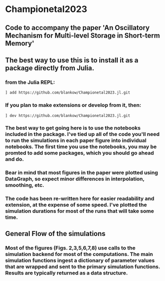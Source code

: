 # Championetal2023

## Code to accompany the paper 'An Oscillatory Mechanism for Multi-level Storage in Short-term Memory'

## The best way to use this is to install it as a package directly from Julia.
### from the Julia REPL:

   
    ] add https://github.com/blankow/Championetal2023.jl.git

 
### If you plan to make extensions or develop from it, then:
 
    ] dev https://github.com/blankow/Championetal2023.jl.git




### The best way to get going here is to use the notebooks included in the package. I've tied up all of the code you'll need to run the simulations in each paper figure into individual notebooks. The first time you use the notebooks, you may be promted to add some packages, which you should go ahead and do.

### Bear in mind that most figures in the paper were plotted using DataGraph, so expect minor differences in interpolation, smoothing, etc. 
### The code has been re-written here for easier readability and extension, at the expense of some speed. I've plotted the simulation durations for most of the runs that will take some time.

## General Flow of the simulations
### Most of the figures (Figs. 2,3,5,6,7,8) use calls to the simulation backend for most of the computations. The main simulation functions ingest a dictionary of parameter values that are wrapped and sent to the primary simulation functions. Results are typically returned as a data structure. 
